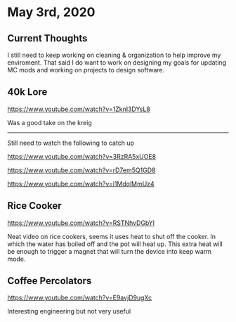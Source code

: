 # May 3rd, 2020

## Current Thoughts

I still need to keep working on cleaning & organization to help improve my enviroment. That said I do want to work on designing my goals for updating MC mods and working on projects to design software.

## 40k Lore

https://www.youtube.com/watch?v=1ZknI3DYsL8

Was a good take on the kreig

----

Still need to watch the following to catch up

https://www.youtube.com/watch?v=3RzRA5xUOE8

https://www.youtube.com/watch?v=rD7em5Q1GD8

https://www.youtube.com/watch?v=i1MdqlMmUz4

## Rice Cooker

https://www.youtube.com/watch?v=RSTNhvDGbYI

Neat video on rice cookers, seems it uses heat to shut off the cooker. In which the water has boiled off and the pot will heat up. This extra heat will be enough to trigger a magnet that will turn the device into keep warm mode.

## Coffee Percolators

https://www.youtube.com/watch?v=E9avjD9ugXc

Interesting engineering but not very useful